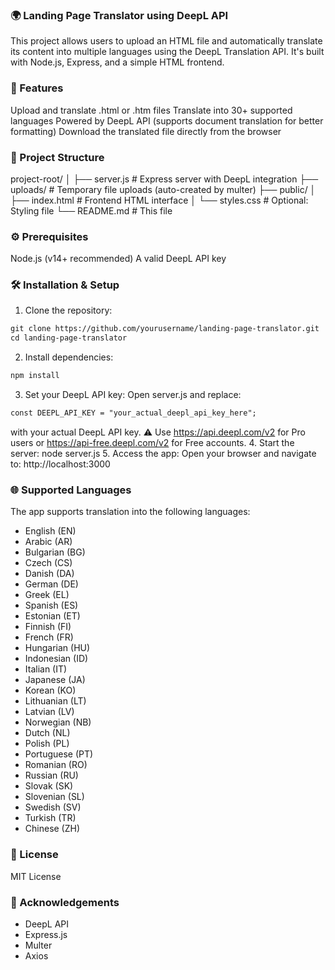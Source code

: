 ### 🌍 Landing Page Translator using DeepL API
This project allows users to upload an HTML file and automatically translate its content into multiple languages using the DeepL Translation API. It's built with Node.js, Express, and a simple HTML frontend.

### 🚀 Features
Upload and translate .html or .htm files
Translate into 30+ supported languages
Powered by DeepL API (supports document translation for better formatting)
Download the translated file directly from the browser

### 📁 Project Structure
project-root/
│
├── server.js             # Express server with DeepL integration
├── uploads/              # Temporary file uploads (auto-created by multer)
├── public/
│   ├── index.html        # Frontend HTML interface
│   └── styles.css        # Optional: Styling file
└── README.md             # This file

### ⚙️ Prerequisites
Node.js (v14+ recommended)
A valid DeepL API key

### 🛠 Installation & Setup
1. Clone the repository:
```markdown
git clone https://github.com/yourusername/landing-page-translator.git
cd landing-page-translator
```
2. Install dependencies:
```markdown
npm install
```
3. Set your DeepL API key:
Open server.js and replace:
```markdown
const DEEPL_API_KEY = "your_actual_deepl_api_key_here";
```
with your actual DeepL API key.
⚠️ Use https://api.deepl.com/v2 for Pro users or https://api-free.deepl.com/v2 for Free accounts.
4. Start the server:
node server.js
5. Access the app:
Open your browser and navigate to:
http://localhost:3000

### 🌐 Supported Languages
The app supports translation into the following languages:
* English (EN)
* Arabic (AR)
* Bulgarian (BG)
* Czech (CS)
* Danish (DA)
* German (DE)
* Greek (EL)
* Spanish (ES)
* Estonian (ET)
* Finnish (FI)
* French (FR)
* Hungarian (HU)
* Indonesian (ID)
* Italian (IT)
* Japanese (JA)
* Korean (KO)
* Lithuanian (LT)
* Latvian (LV)
* Norwegian (NB)
* Dutch (NL)
* Polish (PL)
* Portuguese (PT)
* Romanian (RO)
* Russian (RU)
* Slovak (SK)
* Slovenian (SL)
* Swedish (SV)
* Turkish (TR)
* Chinese (ZH)

### 📄 License
MIT License

### 🙌 Acknowledgements
* DeepL API
* Express.js
* Multer
* Axios